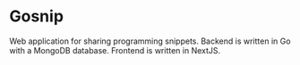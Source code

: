 # Gosnip

Web application for sharing programming snippets. Backend is written in Go with a MongoDB database. Frontend is written in NextJS.
